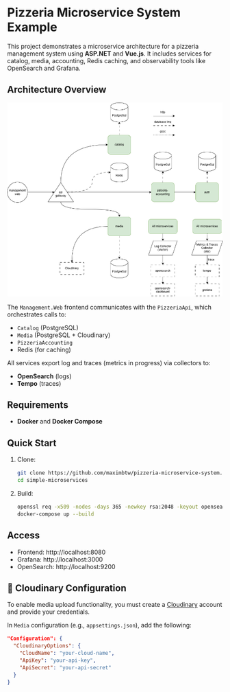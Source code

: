 # Pizzeria Microservice System Example

This project demonstrates a microservice architecture for a pizzeria management system using **ASP.NET** and **Vue.js**. It includes services for catalog, media, accounting, Redis caching, and observability tools like OpenSearch and Grafana.

## Architecture Overview

![Architecture Diagram](https://github.com/maximbtw/simple-microservices/blob/main/docs/sd.png)

The `Management.Web` frontend communicates with the `PizzeriaApi`, which orchestrates calls to:

- `Catalog` (PostgreSQL)
- `Media` (PostgreSQL + Cloudinary)
- `PizzeriaAccounting`
- Redis (for caching)

All services export log and traces (metrics in progress) via collectors to:
- **OpenSearch** (logs)
- **Tempo** (traces)

## Requirements

- **Docker** and **Docker Compose**

## Quick Start

1. Clone:

   ```bash
   git clone https://github.com/maximbtw/pizzeria-microservice-system.git
   cd simple-microservices

2. Build:

   ```bash
   openssl req -x509 -nodes -days 365 -newkey rsa:2048 -keyout opensearch.key -out opensearch.crt
   docker-compose up --build
   
## Access
- Frontend: http://localhost:8080
- Grafana: http://localhost:3000
- OpenSearch: http://localhost:9200

## 🔐 Cloudinary Configuration

To enable media upload functionality, you must create a [Cloudinary](https://cloudinary.com/) account and provide your credentials.

In `Media` configuration (e.g., `appsettings.json`), add the following:

```json
"Configuration": {
  "CloudinaryOptions": {
    "CloudName": "your-cloud-name",
    "ApiKey": "your-api-key",
    "ApiSecret": "your-api-secret"
  }
}
